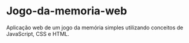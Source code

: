 # Jogo-da-memoria-web
Aplicação web de um jogo da memória simples utilizando conceitos de JavaScript, CSS e HTML.
